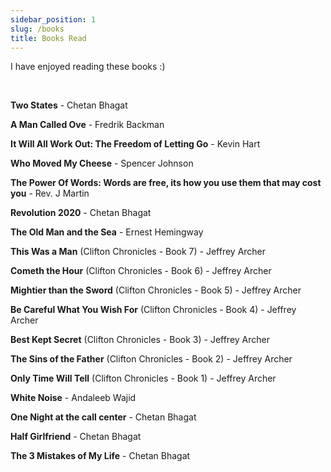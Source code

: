 ```yaml
---
sidebar_position: 1
slug: /books
title: Books Read
---
```


I have enjoyed reading these books :) 

<br />

**Two States** - Chetan Bhagat

**A Man Called Ove** - Fredrik Backman 

**It Will All Work Out: The Freedom of Letting Go** - Kevin Hart

**Who Moved My Cheese** - Spencer Johnson

**The Power Of Words: Words are free, its how you use them that may cost you** - Rev. J Martin

**Revolution 2020** - Chetan Bhagat

**The Old Man and the Sea**  - Ernest Hemingway

**This Was a Man** (Clifton Chronicles - Book 7) - Jeffrey Archer

**Cometh the Hour** (Clifton Chronicles - Book 6) - Jeffrey Archer 

**Mightier than the Sword** (Clifton Chronicles - Book 5) - Jeffrey Archer 

**Be Careful What You Wish For**  (Clifton Chronicles - Book 4) - Jeffrey Archer 

**Best Kept Secret** (Clifton Chronicles - Book 3) - Jeffrey Archer 

**The Sins of the Father** (Clifton Chronicles - Book 2) - Jeffrey Archer 

**Only Time Will Tell** (Clifton Chronicles - Book 1) - Jeffrey Archer 

**White Noise** - Andaleeb Wajid

**One Night at the call center** - Chetan Bhagat

**Half Girlfriend** - Chetan Bhagat

**The 3 Mistakes of My Life** - Chetan Bhagat
